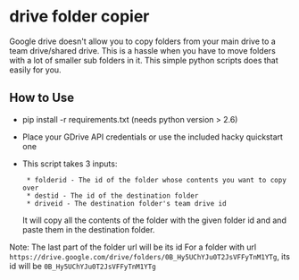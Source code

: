 # drive folder copier

Google drive doesn't allow you to copy folders from your main drive to a team drive/shared drive. This is a hassle when you have to move folders with a lot of smaller sub folders in it. This simple python scripts does that easily for you.

## How to Use
* pip install -r requirements.txt (needs python version > 2.6)

* Place your GDrive API credentials or use the included hacky quickstart one

*  This script takes 3 inputs:

        * folderid - The id of the folder whose contents you want to copy over
        * destid - The id of the destination folder
        * driveid - The destination folder's team drive id

    It will copy all the contents of the folder with the given folder id and and paste them in the destination folder.

Note: The last part of the folder url will be its id
        For a folder with url ```https://drive.google.com/drive/folders/0B_Hy5UChYJu0T2JsVFFyTnM1YTg```, its id will be ```0B_Hy5UChYJu0T2JsVFFyTnM1YTg```